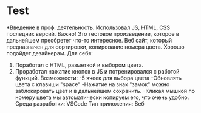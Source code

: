 # Test            
\*Введение в проф. деятельность.
Использовал JS, HTML, CSS последних версий.
Важно! Это тестовое произведение, которое в дальнейшем преобретет что-то интересное.
Веб сайт, который предназначен для сортировки, копирование номера цвета. Хорошо подойдет дезайнерам.
Для себя:
1) Поработал с HTML, разметкой и выбором цвета.
2) Проработал нажатие кнопок в JS и потренировался с работой функций.
Возможности:
-5 ячеек для выбора цвета
-Обновлять цвета с клавиши "space"
-Нажатие на знак "замок" можно заблокировать цвет и в дальнейшем сохранить.
-Кликая мышкой по номеру цвета мы автоматически копируем его, что очень удобно.
Среда разработки: VSCode
Тип приложения: Веб
